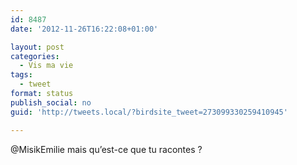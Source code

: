```yaml
---
id: 8487
date: '2012-11-26T16:22:08+01:00'

layout: post
categories:
  - Vis ma vie
tags:
  - tweet
format: status
publish_social: no
guid: 'http://tweets.local/?birdsite_tweet=273099330259410945'

---
```


@MisikEmilie mais qu’est-ce que tu racontes ?